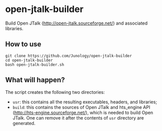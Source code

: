 # open-jtalk-builder
Build Open JTalk (http://open-jtalk.sourceforge.net/) and associated libraries.

## How to use
```Shell
git clone https://github.com/Junology/open-jtalk-builder
cd open-jtalk-builder
bash open-jtalk-builder.sh
```

## What will happen?
The script creates the following two directories:
 - `usr`: this contains all the resulting executables, headers, and libraries;
 - `build`: this contains the sources of Open JTalk and hts_engine API (http://hts-engine.sourceforge.net/), which is needed to build Open JTalk. One can remove it after the contents of `usr` directory are generated.
